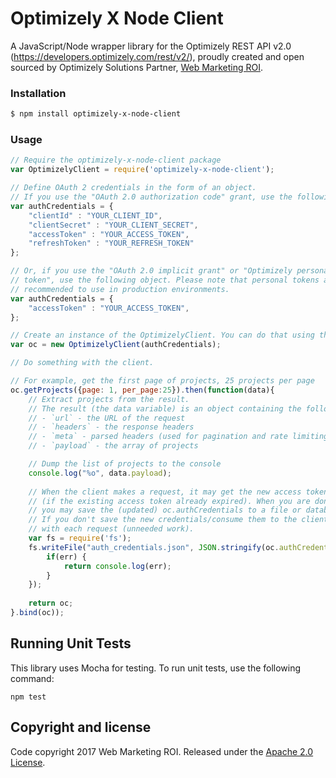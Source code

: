 # Optimizely X Node Client

A JavaScript/Node wrapper library for the Optimizely REST API v2.0 (https://developers.optimizely.com/rest/v2/), 
proudly created and open sourced by Optimizely Solutions Partner, [Web Marketing ROI](https://webmarketingroi.com.au).

### Installation

```bash
$ npm install optimizely-x-node-client
```

### Usage

```js
// Require the optimizely-x-node-client package
var OptimizelyClient = require('optimizely-x-node-client');

// Define OAuth 2 credentials in the form of an object.
// If you use the "OAuth 2.0 authorization code" grant, use the following object.
var authCredentials = {
    "clientId" : "YOUR_CLIENT_ID",
    "clientSecret" : "YOUR_CLIENT_SECRET",
    "accessToken" : "YOUR_ACCESS_TOKEN",
    "refreshToken" : "YOUR_REFRESH_TOKEN"
};

// Or, if you use the "OAuth 2.0 implicit grant" or "Optimizely personal 
// token", use the following object. Please note that personal tokens are not
// recommended to use in production environments.
var authCredentials = {
    "accessToken" : "YOUR_ACCESS_TOKEN",
};

// Create an instance of the OptimizelyClient. You can do that using the following lines of code:
var oc = new OptimizelyClient(authCredentials);

// Do something with the client.

// For example, get the first page of projects, 25 projects per page
oc.getProjects({page: 1, per_page:25}).then(function(data){
    // Extract projects from the result. 
    // The result (the data variable) is an object containing the following fields:
    // - `url` - the URL of the request
    // - `headers` - the response headers
    // - `meta` - parsed headers (used for pagination and rate limiting)
    // - `payload` - the array of projects

    // Dump the list of projects to the console
    console.log("%o", data.payload);
    
    // When the client makes a request, it may get the new access token by the refresh token 
    // (if the existing access token already expired). When you are done with the client, 
    // you may save the (updated) oc.authCredentials to a file or database for later consuming by the client.
    // If you don't save the new credentials/consume them to the client, the client will retrieve the new access token 
    // with each request (unneeded work). 
    var fs = require('fs');
    fs.writeFile("auth_credentials.json", JSON.stringify(oc.authCredentials), function(err) {
        if(err) {
            return console.log(err);
        }
    });
    
    return oc;
}.bind(oc));
```

## Running Unit Tests

This library uses Mocha for testing. To run unit tests, use the following command:

`npm test`

## Copyright and license

Code copyright 2017 Web Marketing ROI. Released under the [Apache 2.0 License](http://www.apache.org/licenses/LICENSE-2.0).

